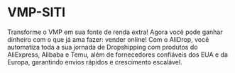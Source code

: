 # VMP-SITI
Transforme o VMP em sua fonte de renda extra!  Agora você pode ganhar dinheiro com o que já ama fazer: vender online! Com o AliDrop, você automatiza toda a sua jornada de Dropshipping com produtos do AliExpress, Alibaba e Temu, além de fornecedores confiáveis dos EUA e da Europa, garantindo envios rápidos e crescimento escalável.
